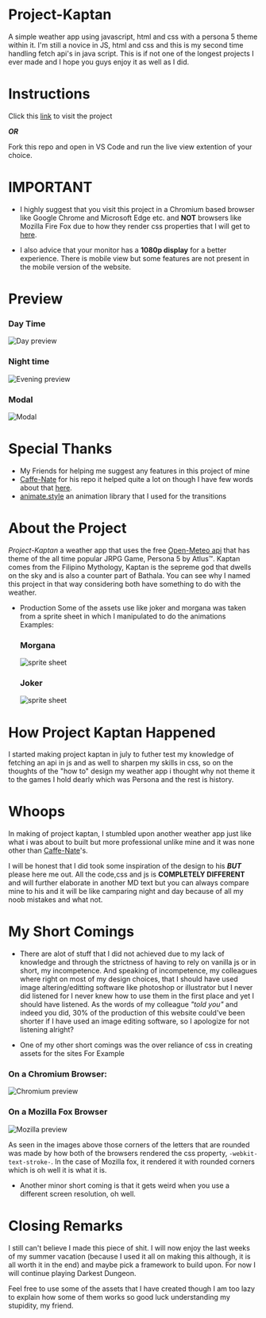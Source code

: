 # Project-Kaptan
   A simple weather app using javascript, html and css with a persona 5 theme within it. I'm still a novice in JS, html and css and this is my second time handling fetch api's in java script. This is if not one of the longest projects I ever made and I hope you guys enjoy it as well as I did. 

# Instructions
 Click this [link](https://luekely.github.io/Project-Kaptan/index.html) to visit the project
 
 ***OR***
 
 Fork this repo and open in VS Code and run the live view extention of your choice.
 
 # IMPORTANT
 
 *  I highly suggest that you visit this project in a Chromium based browser like Google Chrome and Microsoft Edge etc. and **NOT** browsers like Mozilla Fire Fox due to how they render css properties that I will get to [here](#my-short-comings). 
 
 *  I also advice that your monitor has a **1080p display** for a better experience. There is mobile view but some features are not present in the mobile version of the website.
 
 # Preview
### Day Time
![Day preview](https://github.com/LueKely/Project-Kaptan/blob/Final/screenshots/Day.png)
### Night time
 ![Evening preview](https://github.com/LueKely/Project-Kaptan/blob/Final/screenshots/Evening.png)
### Modal
 ![Modal](https://github.com/LueKely/Project-Kaptan/blob/Final/screenshots/Modal.png)

# Special Thanks
* My Friends for helping me suggest any features in this project of mine
* [Caffe-Nate](https://github.com/caffi-nate/Persona5-Weather-Forecast) for his repo it helped quite a lot on though I have few words about that [here](#whoops).
* [animate.style](https://animate.style/) an animation library that I used for the transitions

# About the Project
 *Project-Kaptan* a weather app that uses the free [Open-Meteo api](https://open-meteo.com/en) that has theme of the all time popular JRPG Game, Persona 5 by Atlus&#8482;. Kaptan comes from the Filipino Mythology, Kaptan is the sepreme god that dwells on the sky and is also a counter part of Bathala. You can see why I named this project in that way considering both have something to do with the weather. 
 
* Production
 Some of the assets use like joker and morgana was taken from a sprite sheet in which I manipulated to do the animations
  Examples:
  ### Morgana
  ![sprite sheet](https://github.com/LueKely/Project-Kaptan/blob/Final/Images/sprites/morgana.png)

  ### Joker
   ![sprite sheet](https://github.com/LueKely/Project-Kaptan/blob/Final/Images/sprites/MC.png)
   


# How Project Kaptan Happened
 I started making project kaptan in july to futher test my knowledge of fetching an api in js and as well to sharpen my skills in css, so on the thoughts of the "how to" design my weather app i thought why not theme it to the games I hold dearly which was Persona and the rest is history. 
 

# Whoops
 In making of project kaptan, I stumbled upon another weather app just like what i was about to built but more professional unlike mine and it was none other than [Caffe-Nate](https://github.com/caffi-nate/Persona5-Weather-Forecast)'s. 

 I will be honest that I did took some inspiration of the design to his ***BUT*** please here me out. All the code,css and js is **COMPLETELY DIFFERENT** and will further elaborate in another MD text but you can always compare mine to his and it will be like camparing night and day because of all my noob mistakes and what not.
 
# My Short Comings 
*  There are alot of stuff that I did not achieved due to my lack of knowledge and through the strictness of having to rely on vanilla js or in short, my incompetence. And speaking of incompetence, my colleagues where right on most of my design choices, that I should have used image altering/editting software like photoshop or illustrator but I never did listened for I never knew how to use them in the first place and yet I should have listened. As the words of my colleague *"told you"* and indeed you did, 30% of the production of this website could've been shorter if I have used an image editing software, so I apologize for not listening alright?

* One of my other short comings was the over reliance of css in creating assets for the sites 
  For Example
 ### On a Chromium Browser:
   ![Chromium preview](https://github.com/LueKely/Project-Kaptan/blob/Final/screenshots/Chromium.png)


   ### On a Mozilla Fox Browser
   ![Mozilla preview](https://github.com/LueKely/Project-Kaptan/blob/Final/screenshots/mozilla.png)
 
 As seen in the images above those corners of the letters that are rounded was made by how both of the browsers rendered the css property, `-webkit-text-stroke-`. In the case of Mozilla fox, it rendered it with rounded corners which is oh well it is what it is.
 
 * Another minor short coming is that it gets weird when you use a different screen resolution, oh well.

 # Closing Remarks
 
 I still can't believe I made this piece of shit. I will now enjoy the last weeks of my summer vacation (because I used it all on making this although, it is all worth it in the end) and maybe pick a framework to build upon. For now I will continue playing Darkest Dungeon.

 Feel free to use some of the assets that I have created though I am too lazy to explain how some of them works so good luck understanding my stupidity, my friend.
 

